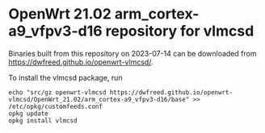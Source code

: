 OpenWrt 21.02 arm_cortex-a9_vfpv3-d16 repository for vlmcsd
========

Binaries built from this repository on 2023-07-14 can be downloaded from <https://dwfreed.github.io/openwrt-vlmcsd/>.

To install the vlmcsd package, run

```
echo "src/gz openwrt-vlmcsd https://dwfreed.github.io/openwrt-vlmcsd/OpenWrt_21.02/arm_cortex-a9_vfpv3-d16/base" >> /etc/opkg/customfeeds.conf
opkg update
opkg install vlmcsd
```
